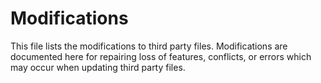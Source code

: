 # Modifications

This file lists the modifications to third party files. Modifications are documented here for repairing loss of features, conflicts, or errors which may occur when updating third party files.
